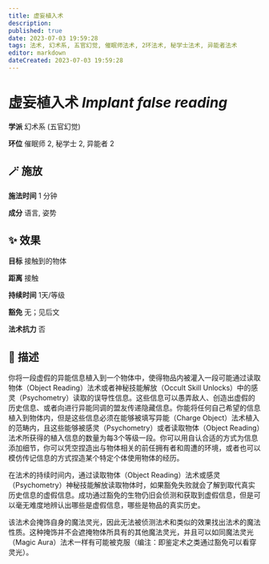 ```yaml
---
title: 虚妄植入术
description: 
published: true
date: 2023-07-03 19:59:28
tags: 法术, 幻术系, 五官幻觉, 催眠师法术, 2环法术, 秘学士法术, 异能者法术
editor: markdown
dateCreated: 2023-07-03 19:59:28
---
```


# **虚妄植入术** *Implant false reading*

**学派** 幻术系 (五官幻觉) 

**环位** 催眠师 2, 秘学士 2, 异能者 2

## 🪄 施放

**施法时间** 1 分钟

**成分** 语言, 姿势

## ✨ 效果 

**目标** 接触到的物体 

**距离** 接触  

**持续时间** 1天/等级 

**豁免** 无；见后文

**法术抗力** 否

## 📖 描述

你将一段虚假的异能信息植入到一个物体中，使得物品内被灌入一段可能通过读取物体（Object Reading）法术或者神秘技能解放（Occult Skill Unlocks）中的感灵（Psychometry）读取的误导性信息。这些信息可以愚弄敌人、创造出虚假的历史信息、或者向进行异能同调的盟友传递隐藏信息。你能将任何自己希望的信息植入到物体内，但是这些信息必须在能够被填写异能（Charge Object）法术植入的范畴内，且这些能够被感灵（Psychometry）或者读取物体（Object Reading）法术所获得的植入信息的数量为每3个等级一段。你可以用自认合适的方式为信息添加细节，你可以凭空捏造出与物体相关的前任拥有者和周遭的环境，或者也可以模仿传记信息的方式捏造某个特定个体使用物体的经历。

在法术的持续时间内，通过读取物体（Object Reading）法术或感灵（Psychometry）神秘技能解放读取物体时，如果豁免失败就会了解到取代真实历史信息的虚假信息。成功通过豁免的生物仍旧会侦测和获取到虚假信息，但是可以毫无难度地辨认出哪些是虚假信息，哪些是物品的真实历史。

该法术会掩饰自身的魔法灵光，因此无法被侦测法术和类似的效果找出法术的魔法性质。这种掩饰并不会遮掩物体所具有的其他魔法灵光，并且可以如同魔法灵光（Magic Aura）法术一样有可能被克服（编注：即鉴定术之类通过豁免可以看穿灵光）。
    